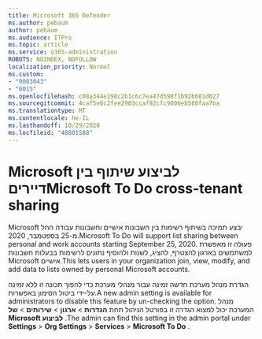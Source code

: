 ```yaml
---
title: Microsoft 365 Defender
ms.author: pebaum
author: pebaum
ms.audience: ITPro
ms.topic: article
ms.service: o365-administration
ROBOTS: NOINDEX, NOFOLLOW
localization_priority: Normal
ms.custom:
- "9003043"
- "6015"
ms.openlocfilehash: c08a344e198c2b1c6c7ea47d598f1b92b681d027
ms.sourcegitcommit: 4caf5e6c2fee2903ccaf92cfc9006eb580faa7ba
ms.translationtype: MT
ms.contentlocale: he-IL
ms.lasthandoff: 10/29/2020
ms.locfileid: "48801588"
---
```

# <a name="microsoft-to-do-cross-tenant-sharing"></a><span data-ttu-id="b5bec-102">Microsoft לביצוע שיתוף בין דיירים</span><span class="sxs-lookup"><span data-stu-id="b5bec-102">Microsoft To Do cross-tenant sharing</span></span>

<span data-ttu-id="b5bec-103">Microsoft יבצע תמיכה בשיתוף רשימות בין חשבונות אישיים וחשבונות עבודה החל מ-25 בספטמבר, 2020.</span><span class="sxs-lookup"><span data-stu-id="b5bec-103">Microsoft To Do will support list sharing between personal and work accounts starting September 25, 2020.</span></span> <span data-ttu-id="b5bec-104">פעולה זו מאפשרת למשתמשים בארגון להצטרף, להציג, לשנות ולהוסיף נתונים לרשימות בבעלות חשבונות Microsoft אישיים.</span><span class="sxs-lookup"><span data-stu-id="b5bec-104">This lets users in your organization join, view, modify, and add data to lists owned by personal Microsoft accounts.</span></span>

<span data-ttu-id="b5bec-105">הגדרת מנהל מערכת חדשה זמינה עבור מנהלי מערכת כדי להפוך תכונה זו ללא זמינה על-ידי ביטול הסימון באפשרות.</span><span class="sxs-lookup"><span data-stu-id="b5bec-105">A new admin setting is available for administrators to disable this feature by un-checking the option.</span></span>
<span data-ttu-id="b5bec-106">מנהל המערכת יכול למצוא הגדרה זו בפורטל הניהול תחת **הגדרות**  >  **ארגון**  >  **שירותים**  >  **של Microsoft לביצוע** .</span><span class="sxs-lookup"><span data-stu-id="b5bec-106">The admin can find this setting in the admin portal under **Settings** > **Org Settings** > **Services** > **Microsoft To Do** .</span></span>
